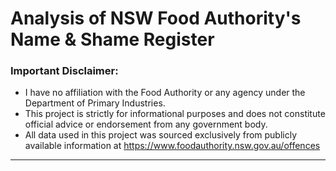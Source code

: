 # Analysis of NSW Food Authority's Name & Shame Register
### Important Disclaimer:

* I have no affiliation with the Food Authority or any agency under the Department of Primary Industries.
* This project is strictly for informational purposes and does not constitute official advice or endorsement from any government body.
* All data used in this project was sourced exclusively from publicly available information at https://www.foodauthority.nsw.gov.au/offences
---
